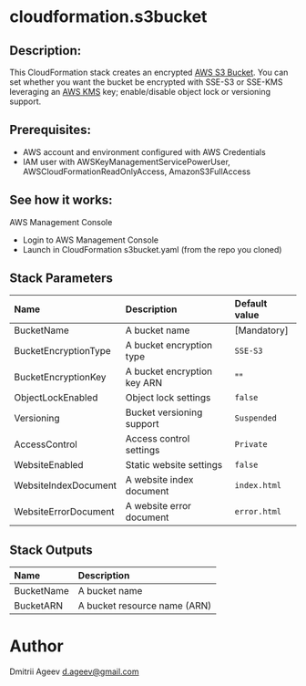 cloudformation.s3bucket
=======================


## Description:

This CloudFormation stack creates an encrypted [AWS S3 Bucket](https://aws.amazon.com/s3/).
You can set whether you want the bucket be encrypted with SSE-S3 or SSE-KMS leveraging an [AWS KMS](https://aws.amazon.com/kms/) key; enable/disable object lock or versioning support.


## Prerequisites:

* AWS account and environment configured with AWS Credentials
* IAM user with AWSKeyManagementServicePowerUser, AWSCloudFormationReadOnlyAccess, AmazonS3FullAccess

## See how it works:

AWS Management Console

* Login to AWS Management Console
* Launch in CloudFormation s3bucket.yaml (from the repo you cloned)


Stack Parameters
----------------

| Name                 | Description                 | Default value |
|:---------------------|:----------------------------|:--------------|
| BucketName           | A bucket name               | [Mandatory]   |
| BucketEncryptionType | A bucket encryption type    | `SSE-S3`      |
| BucketEncryptionKey  | A bucket encryption key ARN | ""            |
| ObjectLockEnabled    | Object lock settings        | `false`       |
| Versioning           | Bucket versioning support   | `Suspended`   |
| AccessControl        | Access control settings     | `Private`     |
| WebsiteEnabled       | Static website settings     | `false`       |
| WebsiteIndexDocument | A website index document    | `index.html`  |
| WebsiteErrorDocument | A website error document    | `error.html`  |


Stack Outputs
-------------

| Name                 | Description                  |
|:---------------------|:-----------------------------|
| BucketName           | A bucket name                |
| BucketARN            | A bucket resource name (ARN) |


# Author
Dmitrii Ageev <d.ageev@gmail.com>


